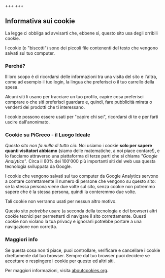 +++
+++
## Informativa sui cookie
La legge ci obbliga ad avvisarti che, ebbene sì, questo sito usa degli orribili cookie.

I cookie (o "biscotti") sono dei piccoli file contenenti del testo che vengono salvati sul tuo computer.

### Perché?
Il loro scopo è di ricordarsi delle informazioni tra una visita del sito e l'altra, come ad esempio il tuo login, la lingua che preferisci o il tuo carrello della spesa.

Alcuni siti li usano per tracciare un tuo profilo, capire cosa preferisci comprare o che siti preferisci guardare e, quindi, fare pubblicità mirata o venderti dei prodotti che ti interessano.

I cookie possono essere usati per "capire chi sei", ricordarsi di te e per farti uscire dall'anonimato.

### Cookie su PiGreco - il Luogo Ideale
*Questo sito non fa nulla di tutto ciò.* Noi usiamo i cookie **solo per sapere quanti visitatori abbiamo** (siamo delle matematiche, a noi piace contare!), e lo facciamo attraverso una piattaforma di terze parti che si chiama *"Google Analytics"*. Circa il 60% dei 100'000 più importanti siti del web usa questa tecnologia sviluppata da Google.

I cookie che vengono salvati sul tuo computer da Google Analytics servono a contare correttamente il numero di persone che vengono su questo sito: se la stessa persona viene due volte sul sito, senza cookie non potremmo sapere che è la stessa persona, quindi la conteremmo due volte.

Tali cookie non verranno usati per nessun altro motivo.

Questo sito *potrebbe* usare (a seconda della tecnologia e del browser) altri cookie tecnici per permetterti di navigare il sito correttamente. Questi cookie non violano la tua privacy e ignorarli potrebbe portare a una navigazione non corretta.

### Maggiori info
Se questa cosa non ti piace, puoi controllare, verificare e cancellare i cookie direttamente dal tuo browser. Sempre dal tuo browser puoi decidere se accettare o respingere i cookie per questo ed altri siti.

Per maggiori informazioni, visita [aboutcookies.org][1].

[1]: http://aboutcookies.org

